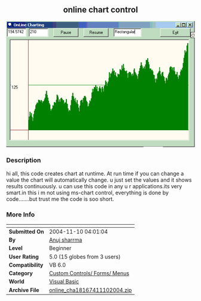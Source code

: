 ﻿<div align="center">

## online chart control

<img src="PIC2004111040183319.gif">
</div>

### Description

hi all, this code creates chart at runtime. At run time if you can change a value the chart will automatically change. u just set the values and it shows results continuously. u can use this code in any u r applications.its very smart.in this i m not using ms-chart control, everything is done by code.......but trust me the code is soo short.
 
### More Info
 


<span>             |<span>
---                |---
**Submitted On**   |2004-11-10 04:01:04
**By**             |[Anuj sharrma](https://github.com/Planet-Source-Code/PSCIndex/blob/master/ByAuthor/anuj-sharrma.md)
**Level**          |Beginner
**User Rating**    |5.0 (15 globes from 3 users)
**Compatibility**  |VB 6\.0
**Category**       |[Custom Controls/ Forms/  Menus](https://github.com/Planet-Source-Code/PSCIndex/blob/master/ByCategory/custom-controls-forms-menus__1-4.md)
**World**          |[Visual Basic](https://github.com/Planet-Source-Code/PSCIndex/blob/master/ByWorld/visual-basic.md)
**Archive File**   |[online\_cha18167411102004\.zip](https://github.com/Planet-Source-Code/anuj-sharrma-online-chart-control__1-57180/archive/master.zip)








